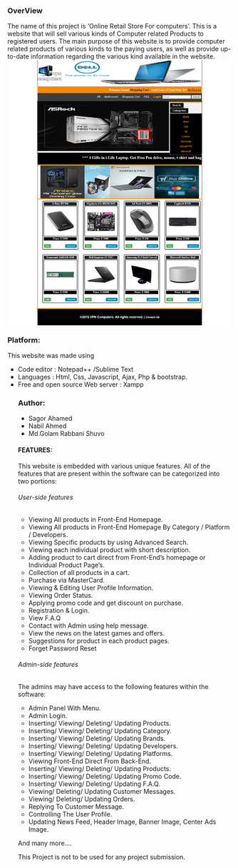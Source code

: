 <h3>OverView</h3>The name of this project is ‘Online Retail Store For computers’. This is a website that will sell
various kinds of Computer related Products to registered users. The main purpose of this website is to provide computer related products of various kinds to the paying users, as well as provide up-to-date information regarding
the various kind available in the website.

<img align="center" src="rs.png"/>

<h3>Platform:</h3> This website was made using 
<ul style="list-style-type:square">
<li>Code editor : Notepad++ /Sublime Text</li>
<li>Languages : Html, Css, Javascript, Ajax, Php & bootstrap.</li>
<li>Free and open source Web server : Xampp</li>
</ul>


<ul style="list-style-type:circle">
<h3>Author:</h3>
<ul style="list-style-type:square">
<li>Sagor Ahamed</li>
<li>Nabil Ahmed</li>
<li>Md.Golam Rabbani Shuvo</li>
</ul>

<h4>FEATURES:</h4>
This website is embedded with various unique features. All of the features that are present within the software can be categorized into two portions:
<h6> User-side features</h6>
<ul style="list-style-type:circle">
<li>Viewing All products in Front-End Homepage.</li>
<li>Viewing All products in Front-End Homepage By Category / Platform / Developers.</li>
<li>Viewing Specific products by using Advanced Search.</li>
<li>Viewing each individual product with short description.</li>
<li>Adding product to cart direct from Front-End’s homepage or Individual Product Page’s.</li>
<li>Collection of all products in a cart.</li>
<li>Purchase via MasterCard.</li>
<li>Viewing & Editing User Profile Information.</li>
<li>Viewing Order Status.</li>
<li>Applying promo code and get discount on purchase.</li>
<li>Registration & Login.</li>
<li>View F.A.Q</li>
<li>Contact with Admin using help message.</li>
<li>View the news on the latest games and offers.</li>
<li>Suggestions for product in each product pages.</li>
<li>Forget Password Reset</li>
</ul>

<h6> Admin-side features</h6>
The admins may have access to the following features within the software:
<ul style="list-style-type:circle">
  
<li>Admin Panel With Menu.</li>
<li>Admin Login.</li>
<li>Inserting/ Viewing/ Deleting/ Updating Products.</li>
<li>Inserting/ Viewing/ Deleting/ Updating Category.</li>
<li>Inserting/ Viewing/ Deleting/ Updating Brands.</li>
<li>Inserting/ Viewing/ Deleting/ Updating Developers.</li>
<li>Inserting/ Viewing/ Deleting/ Updating Platforms.</li>
<li>Viewing Front-End Direct From Back-End.</li>
<li>Inserting/ Viewing/ Deleting/ Updating Products.</li>
<li>Inserting/ Viewing/ Deleting/ Updating Promo Code.</li>
<li>Inserting/ Viewing/ Deleting/ Updating F.A.Q.</li>
<li>Viewing/ Deleting/ Updating Customer Messages.</li>
<li>Viewing/ Deleting/ Updating Orders.</li>
<li>Replying To Customer Message.</li>
<li>Controlling The User Profile.</li>
<li>Updating News Feed, Header Image, Banner Image, Center Ads Image.</li>
</ul>

And many more....


<footer>This Project is not to be used for any project submission.</footer>
